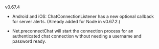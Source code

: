v0.67.4

- Android and iOS: ChatConnectionListener has a new optional callback for server alerts.
  (Already added for Node in v0.67.2.)

- Net.preconnectChat will start the connection process for an authenticated chat connection
  without needing a username and password ready.
